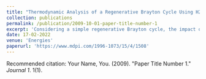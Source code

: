 ```yaml
---
title: "Thermodynamic Analysis of a Regenerative Brayton Cycle Using H2, CH4 and H2/CH4 Blends as Fuel" 
collection: publications
permalink: /publication/2009-10-01-paper-title-number-1
excerpt: 'Considering a simple regenerative Brayton cycle, the impact of using different fuel blends containing a variable volumetric percentage of hydrogen in methane was analysed. Due to the potential of hydrogen combustion in gas turbines to reduce the overall CO2 emissions and the dependency on natural gas, further research is needed to understand the impact on the overall thermodynamic cycle. For that purpose, a qualitative thermodynamic analysis was carried out to assess the exergetic and energetic efficiencies of the cycle as well as the irreversibilities associated to a subsystem. A single step reaction was considered in the hypothesis of complete combustion of a generic H2/CH4 mixture, where the volumetric H2 percentage was represented by fH2, which was varied from 0 to 1, defining the amount of hydrogen in the fuel mixture. Energy and entropy balances were solved through the Engineering Equation Solver (EES) code. Results showed that global exergetic and energetic efficiencies increased by 5% and 2%, respectively, varying fH2 from 0 to 1. Higher hydrogen percentages resulted in lower exergy destruction in the chamber despite the higher air-excess levels. It was also observed that higher values of fH2 led to lower fuel mass flow rates in the chamber, showing that hydrogen can still be competitive even though its cost per unit mass is twice that of natural gas'
date: 17-02-2022
venue: 'Energies'
paperurl: 'https://www.mdpi.com/1996-1073/15/4/1508'
---
```



Recommended citation: Your Name, You. (2009). "Paper Title Number 1." <i>Journal 1</i>. 1(1).
